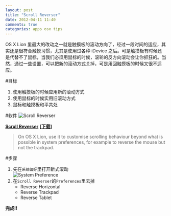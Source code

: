 ```yaml
---
layout: post
title: "Scroll Reverser"
date: 2012-04-11 11:40
comments: true
categories: apps osx tips
---
```


OS X Lion 里最大的改动之一就是触摸板的滚动方向了，经过一段时间的适应，其实还是很符合触摸习惯，尤其是使用过各种 iDevice 之后。可是触摸板有时候还是代替不了鼠标，当我们必须用鼠标的时候，滚轮的反方向滚动会让你抓狂的。当然，通过一些设置，可以把新的滚动方式关掉，可是用回触摸板的时候又很不适应。

#目标
1. 使用触摸板的时候应用新的滚动方式
2. 使用鼠标的时候实用旧滚动方式
3. 鼠标和触摸板和平共处
<!-- more -->

#软件
![Scroll Reverser](http://cdn.downloads.pilotmoon.com/site/sr1_4shot.png "Scroll Reverser")

[**Scroll Reverser**](http://pilotmoon.com/scrollreverser/ "点击访问主页")
[**[下载]**](http://cdn.downloads.pilotmoon.com/ScrollReverser-1.5.1.zip "点击直接下载")
> On OS X Lion, use it to customise scrolling behaviour beyond what is possible in system preferences, for example to reverse the mouse but not the trackpad. 

#步骤
1. 先在`系统偏好`里打开新式滚动  
  ![System Preference](http://f.cl.ly/items/2u1i16110f0X2z1b3I1x/Screen%20Shot%202012-04-11%20at%2009.48.42.png "System Preference")
2. 在`Scroll Reverser`的`Preferences`里去掉
	* Reverse Horizontal
	* Reverse Trackpad
	* Reverse Tablet

**完成!!**